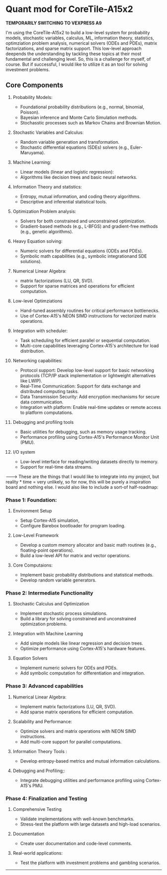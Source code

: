 # Quant mod for CoreTile-A15x2

**TEMPORARILY SWITCHING TO VEXPRESS A9**

I'm using the CoreTile-A15x2 to build a low-level system for probability models, stochastic variables, calculus, ML, information theory, statistics, optimziation problem analysis, numerical solvers (ODEs and PDEs), matrix factorizations, and sparse matrix support. This low-level approach deepends the understanding by tackling these topics at their most fundamental and challenging level. So, this is a challenge for myself, of course. But if successful, I would like to utilize it as an tool for solving investment problems.

## Core Components
1. Probability Models:
    * Foundational probability distributions (e.g., normal, binomial, Poisson).
    * Bayesian inference and Monte Carlo Simulation methods.
    * Stochasstic processes such as Markov Chains and Brownian Motion.

2. Stochastic Variables and Calculus:
    * Random variable generation and transformation.
    * Stochastic differential equations (SDEs) solvers (e.g., Euler-Maruyama).

3. Machine Learning:
    * Linear models (linear and logistic regression):
    * Algorithms like decision trees and basic neural networks.

4. Information Theory and statistics:
    * Entropy, mutual information, and coding theory algorithms.
    * Descriptive and inferential statistical tools.

5. Optimization Problem analysis:
    * Solvers for both constrained and unconstrained optimization.
    * Gradient-based methods (e.g., L-BFGS) and gradient-free methods (e.g., genetic algorithms).

6. Heavy Equation solving:
    * Numeric solvers for differential equations (ODEs and PDEs).
    * Symbolic math capabilities (e.g., symbolic integrationand SDE solutions).

7. Numerical Linear Algebra:
    * matrix factorizations (LU, QR, SVD).
    * Support for sparse matrices and operations for efficient computation.

8. Low-level Optimziations
    * Hand-tuned assembly routines for critical performance bottlenecks.
    * Use of Cortex-A15's NEON SIMD instructions for vectorized matrix operations.

9. Integration with scheduler:
    * Task scheduling for efficient parallel or sequential computation.
    * Multi-core capabilities leveraging Cortex-A15's architecture for load distribution.

10. Networking capabilities:
    * Protocol support: Develop low-level support for basic networking protocols (TCP/IP stack implementation or lightweight alternatives like LWIP).
    * Real-Time Communication: Support for data exchange and distributed computing tasks.
    * Data Transmission Security: Add encryption mechanisms for secure data communication.
    * Integration with platform: Enable real-time updates or remote access to platform computations.

11. Debugging and profiling tools
    * Basic utilities for debugging, such as memory usage tracking.
    * Performance profiling using Cortex-A15's Performance Monitor Unit (PMU).

12. I/O system
    * Low-level interface for reading/writing datasets directly to memory.
    * Support for real-time data streams.

---> These are the things that I would like to integrate into my project, but reality * time = very unlikely, so for now, this will be purely a inspiration board and nothing else. I would also like to include a sort-of half-roadmap:

### Phase 1: Foundation:
1. Environment Setup
    * Setup Cortex-A15 simulation,
    * Configure Barebox bootloader for program loading.

2. Low-Level Framework
    * Develop a custom memory allocator and basic math routines (e.g., floating-point operations).
    * Build a low-level API for matrix and vector operations.

3. Core Computaions:
    * Implement basic probability distributions and statistical methods.
    * Develop random variable generators.

### Phase 2: Intermediate Functionality
1. Stochastic Calculus and Optimization
    * Implement stochastic process simulations.
    * Build a library for solving constrained and unconstrained optimization problems.

2. Integration with Machine Learning
    * Add simple models like linear regression and decision trees.
    * Optimize performance using Cortex-A15's hardware features.

3. Equation Solvers
    * Implement numeric solvers for ODEs and PDEs.
    * Add symbolic computation for differentiation and integration.

### Phase 3: Advanced capabilities
1. Numerical Linear Algebra:
    * Implement matrix factorizations (LU, QR, SVD).
    * Add sparse matrix operations for efficient computation.

2. Scalability and Performance:
    * Optimize solvers and matrix operations with NEON SIMD instructions.
    * Add multi-core support for parallel computations.

3. Information Theory Tools :
    * Develop entropy-based metrics and mutual information calculations.

4. Debugging and Profiling;:
    * Integrate debugging utilities and performance profiling using Cortex-A15's PMU.

### Phase 4: Finalization and Testing 
1. Comprehensive Testing 
    * Validate implementations with well-known benchmarks.
    * Stress-test the platform with large datasets and high-load scenarios.

2. Documentation
    * Create user documentation and code-level comments.

3. Real-world applications:
    * Test the platform with investment problems and gambling scenarios.

***

